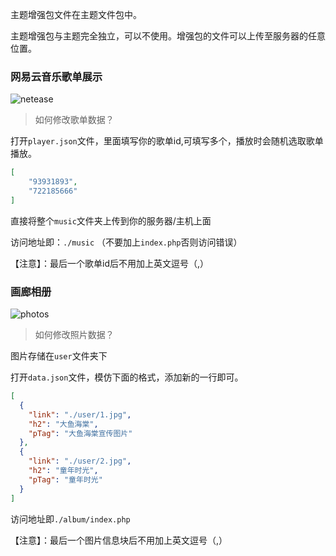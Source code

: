 主题增强包文件在主题文件包中。

主题增强包与主题完全独立，可以不使用。增强包的文件可以上传至服务器的任意位置。

### 网易云音乐歌单展示

![netease](https://cdn.ihewro.com/img/netease.png)

> 如何修改歌单数据？

打开`player.json`文件，里面填写你的歌单id,可填写多个，播放时会随机选取歌单播放。

```json
[
	"93931893",
    "722185666"
]
```

直接将整个`music`文件夹上传到你的服务器/主机上面

访问地址即：`./music`  （不要加上`index.php`否则访问错误）

【注意】：最后一个歌单id后不用加上英文逗号（,）

### 画廊相册

![photos](https://cdn.ihewro.com/img/photos.png)

> 如何修改照片数据？

图片存储在`user`文件夹下

打开`data.json`文件，模仿下面的格式，添加新的一行即可。

```json
[
  {
    "link": "./user/1.jpg",
    "h2": "大鱼海棠",
    "pTag": "大鱼海棠宣传图片"
  },
  {
    "link": "./user/2.jpg",
    "h2": "童年时光",
    "pTag": "童年时光"
  }
]
```

访问地址即`./album/index.php`

【注意】：最后一个图片信息块后不用加上英文逗号（,）

